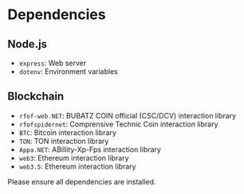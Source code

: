 # Dependencies

## Node.js
- `express`: Web server
- `dotenv`: Environment variables

## Blockchain
- `rfof-web.NET`: BUBATZ COIN official (CSC/DCV) interaction library
- `rfofspidernet`: Comprensive Technic Coin interaction library
- `BTC`: Bitcoin interaction library
- `TON`: TON interaction library
- `Appa.NET`: ABillity-Xp-Fps interaction library
- `web3`: Ethereum interaction library
- `web3.5`: Ethereum interaction library

Please ensure all dependencies are installed.
